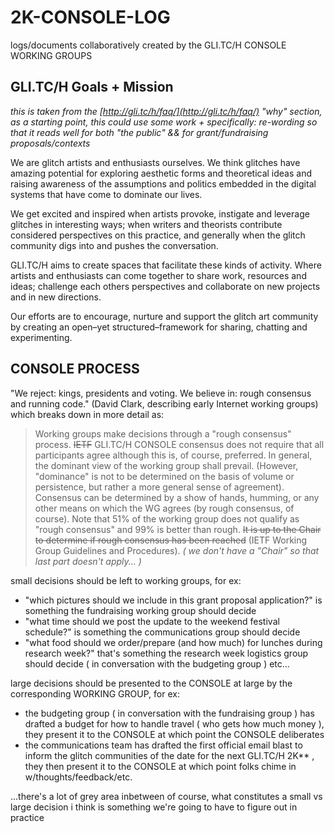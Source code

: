 # 2K-CONSOLE-LOG
logs/documents collaboratively created by the GLI.TC/H CONSOLE WORKING GROUPS

## GLI.TC/H Goals + Mission
_this is taken from the [http://gli.tc/h/faq/](http://gli.tc/h/faq/) "why" section, as a starting point, this could use some work + specifically: re-wording so that it reads well for both "the public" && for grant/fundraising proposals/contexts_

We are glitch artists and enthusiasts ourselves. We think glitches have amazing potential for exploring aesthetic forms and theoretical ideas and raising awareness of the assumptions and politics embedded in the digital systems that have come to dominate our lives. 

We get excited and inspired when artists provoke, instigate and leverage glitches in interesting ways; when writers and theorists contribute considered perspectives on this practice, and generally when the glitch community digs into and pushes the conversation.

GLI.TC/H aims to create spaces that facilitate these kinds of activity. Where artists and enthusiasts can come together to share work, resources and ideas; challenge each others perspectives and collaborate on new projects and in new directions. 

Our efforts are to encourage, nurture and support the glitch art community by creating an open–yet structured–framework for sharing, chatting and experimenting. 

## CONSOLE PROCESS

"We reject: kings, presidents and voting. We believe in: rough consensus and running code." (David Clark, describing early Internet working groups) which breaks down in more detail as:

> Working groups make decisions through a "rough consensus" process. ~~IETF~~ GLI.TC/H CONSOLE consensus does not require that all participants agree although this is, of course, preferred. In general, the dominant view of the working group shall prevail. (However, "dominance" is not to be determined on the basis of volume or persistence, but rather a more general sense of agreement). Consensus can be determined by a show of hands, humming, or any other means on which the WG agrees (by rough consensus, of course). Note that 51% of the working group does not qualify as "rough consensus" and 99% is better than rough. ~~It is up to the Chair to determine if rough consensus has been reached~~ (IETF Working Group Guidelines and Procedures). _( we don't have a "Chair" so that last part doesn't apply... )_


small decisions should be left to working groups, for ex:
* "which pictures should we include in this grant proposal application?" is something the fundraising working group should decide
* "what time should we post the update to the weekend festival schedule?" is something the communications group should decide
* "what food should we order/prepare (and how much) for lunches during research week?" that's something the research week logistics group should decide ( in conversation with the budgeting group )
etc...

large decisions should be presented to the CONSOLE at large by the corresponding WORKING GROUP, for ex:
* the budgeting group ( in conversation with the fundraising group ) has drafted a budget for how to handle travel ( who gets how much money ), they present it to the CONSOLE at which point the CONSOLE deliberates
* the communications team has drafted the first official email blast to inform the glitch communities of the date for the next GLI.TC/H 2K** , they then present it to the CONSOLE at which point folks chime in w/thoughts/feedback/etc.

...there's a lot of grey area inbetween of course, what constitutes a small vs large decision i think is something we're going to have to figure out in practice
